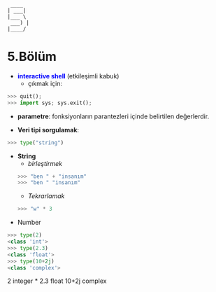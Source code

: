 ```
 ____
| ___|
|___ \
 ___) |
|____/
```
# 5.Bölüm

* <span style="color:blue">**interactive shell**</span> (etkileşimli kabuk)
   * çıkmak için:
```python
>>> quit();
>>> import sys; sys.exit();
```
* **parametre**: fonksiyonların parantezleri içinde belirtilen değerlerdir.

* **Veri tipi sorgulamak**:
```python
>>> type("string")
```

* **String**
    * *birleştirmek*
    ```python
    >>> "ben " + "insanım"
    >>> "ben " "insanım"
    ```
    * *Tekrarlamak*
    ```python
    >>> "w" * 3
    ```
* Number
```python
>>> type(2)
<class 'int'>
>>> type(2.3)
<class 'float'>
>>> type(10+2j)
<class 'complex'>
```
 2 integer
	* 2.3 float
10+2j complex

